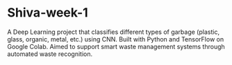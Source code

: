 # Shiva-week-1
A Deep Learning project that classifies different types of garbage (plastic, glass, organic, metal, etc.) using CNN. Built with Python and TensorFlow on Google Colab. Aimed to support smart waste management systems through automated waste recognition.
